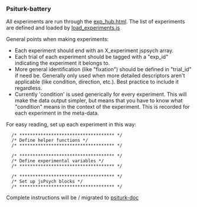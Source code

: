 ### Psiturk-battery

All experiments are run through the [exp_hub.html](exp_hub.html).
The list of experiments are defined and loaded by [load_experiments.js](js/load_experiments.js)

General points when making experiments:
- Each experiment should end with an X_experiment jspsych array.
- Each trial of each experiment should be tagged with a "exp_id" indicating the experiment it belongs to.
- More general identification (like "fixation") should be defined in "trial_id" if need be. Generally only used when more detailed descriptors aren't applicable (like condition, direction, etc.). Best practice to include it regardless.
- Currently 'condition' is used generically for every experiment. This will make the data output simpler, but means that you have to know what "condition" means in the context of the experiment. This is recorded for each experiment in the meta-data.
 
 
For easy reading, set up each experiment in this way:
    
      /* ************************************ */
      /* Define helper functions */
      /* ************************************ */

      /* ************************************ */
      /* Define experimental variables */
      /* ************************************ */

      /* ************************************ */
      /* Set up jsPsych blocks */
      /* ************************************ */

Complete instructions will be / migrated to [psiturk-doc](https://github.com/psiturk/psiturk-doc)
